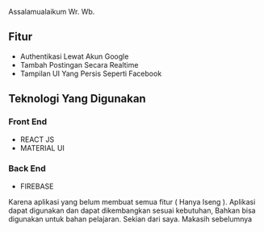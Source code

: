 Assalamualaikum Wr. Wb.

## Fitur
- Authentikasi Lewat Akun Google
- Tambah Postingan Secara Realtime
- Tampilan UI Yang Persis Seperti Facebook

## Teknologi Yang Digunakan
### Front End
- REACT JS
- MATERIAL UI
### Back End
- FIREBASE

Karena aplikasi yang belum membuat semua fitur ( Hanya Iseng ). Aplikasi dapat digunakan dan dapat dikembangkan sesuai kebutuhan, Bahkan bisa digunakan untuk bahan pelajaran. Sekian dari saya. Makasih sebelumnya
